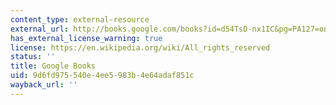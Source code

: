 ```yaml
---
content_type: external-resource
external_url: http://books.google.com/books?id=d54TsD-nx1IC&pg=PA127=onepage
has_external_license_warning: true
license: https://en.wikipedia.org/wiki/All_rights_reserved
status: ''
title: Google Books
uid: 9d6fd975-540e-4ee5-983b-4e64adaf851c
wayback_url: ''
---
```

